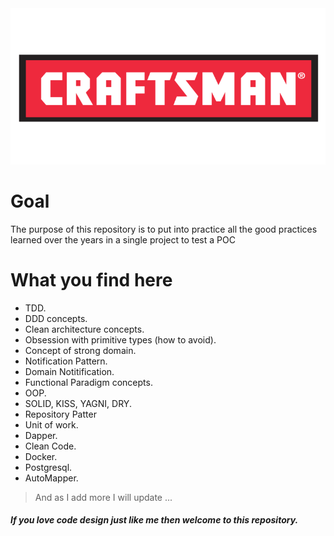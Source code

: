 <img src="/docs/Images/crafstman.png"  width="550" height="250">

# Goal

The purpose of this repository is to put into practice all the good practices learned over the years in a single project to test a POC

# What you find here
- TDD.
- DDD concepts. 
- Clean architecture concepts.
- Obsession with primitive types (how to avoid).
- Concept of strong domain.
- Notification Pattern.
- Domain Notitification.
- Functional Paradigm concepts.
- OOP.
- SOLID, KISS, YAGNI, DRY.
- Repository Patter
- Unit of work.
- Dapper.
- Clean Code.
- Docker.
- Postgresql.
- AutoMapper.

> And as I add more I will update ...

##### If you love code design just like me then welcome to this repository.
